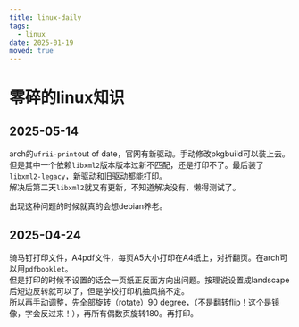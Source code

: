 ```yaml
---
title: linux-daily
tags:
  - linux
date: 2025-01-19
moved: true
---
```


# 零碎的linux知识

## 2025-05-14

arch的`ufrii-print`out of date，官网有新驱动。手动修改pkgbuild可以装上去。但是其中一个依赖`libxml2`版本版本过新不匹配，还是打印不了。最后装了`libxml2-legacy`，新驱动和旧驱动都能打印。  
解决后第二天`libxml2`就又有更新，不知道解决没有，懒得测试了。

出现这种问题的时候就真的会想debian养老。

## 2025-04-24

骑马钉打印文件，A4pdf文件，每页A5大小打印在A4纸上，对折翻页。在arch可以用`pdfbooklet`。  
但是打印的时候不设置的话会一页纸正反面方向出问题。按理说设置成landscape后短边反转就可以了，但是学校打印机抽风搞不定。  
所以再手动调整，先全部旋转（rotate）90 degree，（不是翻转flip！这个是镜像，字会反过来！），再所有偶数页旋转180。再打印。

